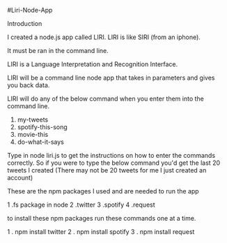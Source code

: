 #Liri-Node-App

Introduction

I created a node.js app called LIRI. LIRI is like SIRI (from an iphone).

It must be ran in the command line.

LIRI is a Language Interpretation and Recognition Interface.

LIRI will be a command line node app that takes in parameters and gives you back data.

LIRI will do any of the below command when you enter them into the command line.

1. my-tweets
2. spotify-this-song
3. movie-this
4. do-what-it-says

Type in node liri.js to get the instructions on how to enter the commands correctly. So if you were to type the below command you'd get the last 20 tweets I created (There may not be 20 tweets for me I just created an account)


These are the npm packages I used and are needed to run the app

1 .fs package in node
2 .twitter
3 .spotify
4 .request


to install these npm packages run these commands one at a time.

1 . npm install twitter
2 . npm install spotify
3 . npm install request


